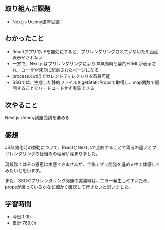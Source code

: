 ## 取り組んだ課題
- Next.js Udemy講座受講：

## わかったこと
- ReactアプリでJSを無効にすると、プリレンダリングされていないため画面表示がされない
- 一方で、Next.jsはプリレンダリングによりJS無効時も静的HTMLが表示され、ユーザやSEOに配慮されたページになる
- process.cwd()でカレントディレクトリを取得可能
- SSGでは、生成した静的ファイルをgetStaticPropsで取得し、map関数で展開することでハードコードせず実装できる

## 次やること
Next.js Udemy講座受講を進める

## 感想
JS無効化時の挙動について、ReactとNext.jsで比較することで両者の違いとプリレンダリングの仕組みの理解が深まりました。

現段階ではその恩恵は実感できませんが、今後アプリ開発を進める中で体感してみたいと思います。

また、SSGやプリレンダリング関連の実装時は、エラー発生しやすいため、propsが渡っているかなど細かく確認して行きたいと思いました。

## 学習時間
- 今日:1.0h
- 累計:769.0h
